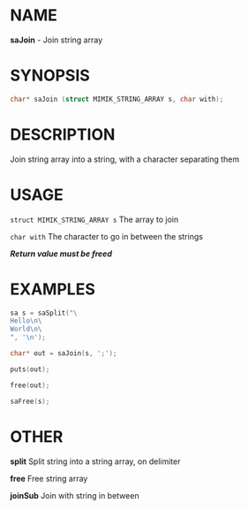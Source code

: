 # NAME

**saJoin** - Join string array

# SYNOPSIS

```C
char* saJoin (struct MIMIK_STRING_ARRAY s, char with);
```

# DESCRIPTION

Join string array into a string, with a character separating them

# USAGE

`struct MIMIK_STRING_ARRAY s` The array to join

`char with` The character to go in between the strings

***Return value must be freed***

# EXAMPLES

```C
sa s = saSplit("\
Hello\n\
World\n\
", '\n');

char* out = saJoin(s, ';');

puts(out);

free(out);

saFree(s);
```

# OTHER

**split** Split string into a string array, on delimiter

**free** Free string array

**joinSub** Join with string in between 
